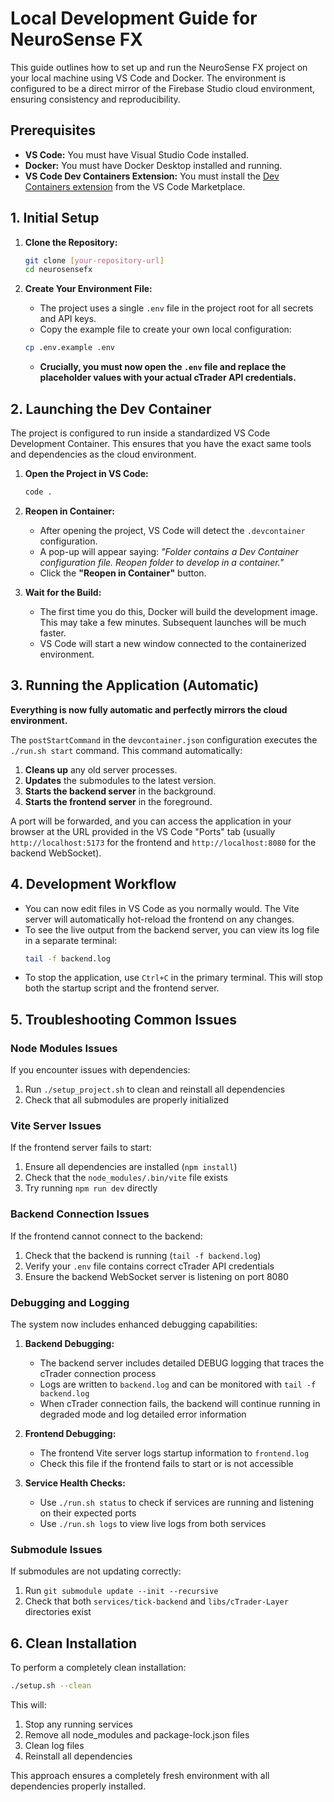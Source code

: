 # Local Development Guide for NeuroSense FX

This guide outlines how to set up and run the NeuroSense FX project on your local machine using VS Code and Docker. The environment is configured to be a direct mirror of the Firebase Studio cloud environment, ensuring consistency and reproducibility.

## Prerequisites

- **VS Code:** You must have Visual Studio Code installed.
- **Docker:** You must have Docker Desktop installed and running.
- **VS Code Dev Containers Extension:** You must install the [Dev Containers extension](https://marketplace.visualstudio.com/items?itemName=ms-vscode-remote.remote-containers) from the VS Code Marketplace.

## 1. Initial Setup

1.  **Clone the Repository:**
    ```bash
    git clone [your-repository-url]
    cd neurosensefx
    ```

2.  **Create Your Environment File:**
    - The project uses a single `.env` file in the project root for all secrets and API keys.
    - Copy the example file to create your own local configuration:
    ```bash
    cp .env.example .env
    ```
    - **Crucially, you must now open the `.env` file and replace the placeholder values with your actual cTrader API credentials.**

## 2. Launching the Dev Container

The project is configured to run inside a standardized VS Code Development Container. This ensures that you have the exact same tools and dependencies as the cloud environment.

1.  **Open the Project in VS Code:**
    ```bash
    code .
    ```

2.  **Reopen in Container:**
    - After opening the project, VS Code will detect the `.devcontainer` configuration.
    - A pop-up will appear saying: *"Folder contains a Dev Container configuration file. Reopen folder to develop in a container."*
    - Click the **"Reopen in Container"** button.

3.  **Wait for the Build:**
    - The first time you do this, Docker will build the development image. This may take a few minutes. Subsequent launches will be much faster.
    - VS Code will start a new window connected to the containerized environment.

## 3. Running the Application (Automatic)

**Everything is now fully automatic and perfectly mirrors the cloud environment.**

The `postStartCommand` in the `devcontainer.json` configuration executes the `./run.sh start` command. This command automatically:
1.  **Cleans up** any old server processes.
2.  **Updates** the submodules to the latest version.
3.  **Starts the backend server** in the background.
4.  **Starts the frontend server** in the foreground.

A port will be forwarded, and you can access the application in your browser at the URL provided in the VS Code "Ports" tab (usually `http://localhost:5173` for the frontend and `http://localhost:8080` for the backend WebSocket).

## 4. Development Workflow

- You can now edit files in VS Code as you normally would. The Vite server will automatically hot-reload the frontend on any changes.
- To see the live output from the backend server, you can view its log file in a separate terminal:
  ```bash
  tail -f backend.log
  ```
- To stop the application, use `Ctrl+C` in the primary terminal. This will stop both the startup script and the frontend server.

## 5. Troubleshooting Common Issues

### Node Modules Issues
If you encounter issues with dependencies:
1. Run `./setup_project.sh` to clean and reinstall all dependencies
2. Check that all submodules are properly initialized

### Vite Server Issues
If the frontend server fails to start:
1. Ensure all dependencies are installed (`npm install`)
2. Check that the `node_modules/.bin/vite` file exists
3. Try running `npm run dev` directly

### Backend Connection Issues
If the frontend cannot connect to the backend:
1. Check that the backend is running (`tail -f backend.log`)
2. Verify your `.env` file contains correct cTrader API credentials
3. Ensure the backend WebSocket server is listening on port 8080
### Debugging and Logging

The system now includes enhanced debugging capabilities:

1. **Backend Debugging:**
   - The backend server includes detailed DEBUG logging that traces the cTrader connection process
   - Logs are written to `backend.log` and can be monitored with `tail -f backend.log`
   - When cTrader connection fails, the backend will continue running in degraded mode and log detailed error information

2. **Frontend Debugging:**
   - The frontend Vite server logs startup information to `frontend.log`
   - Check this file if the frontend fails to start or is not accessible

3. **Service Health Checks:**
   - Use `./run.sh status` to check if services are running and listening on their expected ports
   - Use `./run.sh logs` to view live logs from both services

### Submodule Issues
If submodules are not updating correctly:
1. Run `git submodule update --init --recursive`
2. Check that both `services/tick-backend` and `libs/cTrader-Layer` directories exist

## 6. Clean Installation

To perform a completely clean installation:

```bash
./setup.sh --clean
```

This will:
1. Stop any running services
2. Remove all node_modules and package-lock.json files
3. Clean log files
4. Reinstall all dependencies

This approach ensures a completely fresh environment with all dependencies properly installed.
